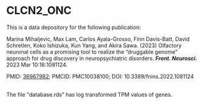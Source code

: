 # CLCN2_ONC

This is a data depository for the following publication:

Marina Mihaljevic, Max Lam, Carlos Ayala-Grosso, Finn Davis-Batt,
David Schretlen, Koko Ishizuka, Kun Yang, and Akira Sawa. (2023) Olfactory neuronal cells as a promising tool to realize the “druggable genome” approach for drug discovery in neuropsychiatric disorders. **_Front. Neurosci._** 2023 Mar 10:16:1081124.

PMID: [36967982](https://pubmed.ncbi.nlm.nih.gov/36967982/); PMCID: PMC10038100; DOI: 10.3389/fnins.2022.1081124  

 <br />
The file "database.rds" has log transformed TPM values of genes.
